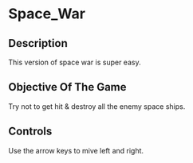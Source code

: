 # Space_War

## Description

This version of space war is super easy. 

## Objective Of The Game

Try not to get hit & destroy all the enemy space ships.

## Controls

Use the arrow keys to mive left and right.

